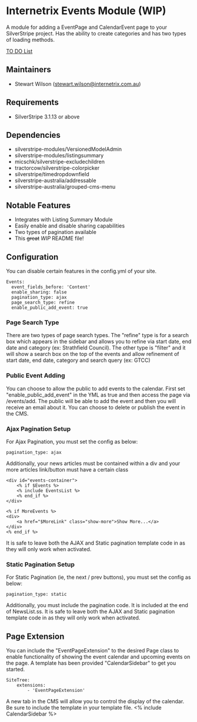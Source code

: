 Internetrix Events Module (WIP)
=======================================

A module for adding a EventPage and CalendarEvent page to your SilverStripe project. Has the ability to create categories and has two types of loading methods.

[TO DO List](TODO.md)

Maintainers
------------------
*  Stewart Wilson (<stewart.wilson@internetrix.com.au>)

## Requirements

* SilverStripe 3.1.13 or above

## Dependencies

* silverstripe-modules/VersionedModelAdmin
* silverstripe-modules/listingsummary
* micschk/silverstripe-excludechildren
* tractorcow/silverstripe-colorpicker
* silverstripe/timedropdownfield
* silverstripe-australia/addressable
* silverstripe-australia/grouped-cms-menu

## Notable Features

* Integrates with Listing Summary Module
* Easily enable and disable sharing capabilities
* Two types of pagination available
* This ~~great~~ *WIP* README file!

## Configuration

You can disable certain features in the config.yml of your site.

	Events:
	  event_fields_before: 'Content'
	  enable_sharing: false
	  pagination_type: ajax
	  page_search_type: refine
	  enable_public_add_event: true

### Page Search Type

There are two types of page search types. The "refine" type is for a search box which appears in the sidebar and allows you to refine via start date, end date and category (ex: Strathfield Council). The other type is "filter" and it will show a search box on the top of the events and allow refinement of start date, end date, category and search query (ex: GTCC)

### Public Event Adding

You can choose to allow the public to add events to the calendar. First set "enable_public_add_event" in the YML as true and then access the page via /events/add. The public will be able to add the event and then you will receive an email about it. You can choose to delete or publish the event in the CMS.

### Ajax Pagination Setup

For Ajax Pagination, you must set the config as below:

	pagination_type: ajax
	
Additionally, your news articles must be contained within a div and your more articles link/button must have a certain class

	<div id="events-container">
		<% if $Events %>
		<% include EventsList %>
		<% end_if %>
	</div>
	
	<% if MoreEvents %>
	<div>
		<a href="$MoreLink" class="show-more">Show More...</a>
    </div>
	<% end_if %>

It is safe to leave both the AJAX and Static pagination template code in as they will only work when activated.

### Static Pagination Setup

For Static Pagination (ie, the next / prev buttons), you must set the config as below:

	pagination_type: static
	
Additionally, you must include the pagination code. It is included at the end of NewsList.ss. It is safe to leave both the AJAX and Static pagination template code in as they will only work when activated.

## Page Extension

You can include the "EventPageExtension" to the desired Page class to enable functionality of showing the event calendar and upcoming events on the page. A template has been provided "CalendarSidebar" to get you started.

	SiteTree:
		extensions:
			- 'EventPageExtension'

A new tab in the CMS will allow you to control the display of the calendar. Be sure to include the template in your template file.
	<% include CalendarSidebar %>
